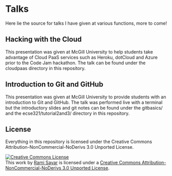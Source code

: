 # Talks

Here lie the source for talks I have given at various functions, more to come!

## Hacking with the Cloud

This presentation was given at McGill University to help students take advantage of Cloud PaaS services such as Heroku, dotCloud and Azure prior to the Code Jam hackathon. The talk can be found under the cloudpaas directory in this repository.

## Introduction to Git and GitHub

This presentation was given at McGill University to provide students with an introduction to Git and GitHub. The talk was performed live with a terminal but the introductory slides and git notes can be found under the gitbasics/ and the ecse321/tutorial2and3/ directory in this repository.

## License

Everything in this repository is licensed under the Creative Commons Attribution-NonCommercial-NoDerivs 3.0 Unported License.

<a rel="license" href="http://creativecommons.org/licenses/by-nc-nd/3.0/deed.en_US"><img alt="Creative Commons License" style="border-width:0" src="http://i.creativecommons.org/l/by-nc-nd/3.0/88x31.png" /></a><br />This work by <a xmlns:cc="http://creativecommons.org/ns#" href="http://ramisayar.com" property="cc:attributionName" rel="cc:attributionURL">Rami Sayar</a> is licensed under a <a rel="license" href="http://creativecommons.org/licenses/by-nc-nd/3.0/deed.en_US">Creative Commons Attribution-NonCommercial-NoDerivs 3.0 Unported License</a>.
